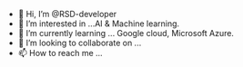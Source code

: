 - 👋 Hi, I’m @RSD-developer
- 👀 I’m interested in ...AI & Machine learning.
- 🌱 I’m currently learning ... Google cloud, Microsoft Azure.
- 💞️ I’m looking to collaborate on ...
- 📫 How to reach me ...

<!---
RSD-developer/RSD-developer is a ✨ special ✨ repository because its `README.md` (this file) appears on your GitHub profile.
You can click the Preview link to take a look at your changes.
--->
